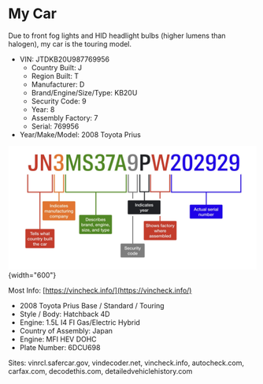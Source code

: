 # My Car

Due to front fog lights and HID headlight bulbs (higher lumens than halogen), my car is the touring model. 

- VIN: JTDKB20U987769956
    - Country Built: J
    - Region Built: T
    - Manufacturer: D
    - Brand/Engine/Size/Type: KB20U
    - Security Code: 9
    - Year: 8
    - Assembly Factory: 7
    - Serial: 769956
- Year/Make/Model: 2008 Toyota Prius

![](images/vin.png){width="600"}

Most Info: [https://vincheck.info/](https://vincheck.info/)

- 2008 Toyota Prius Base / Standard / Touring
- Style / Body: Hatchback 4D
- Engine: 1.5L I4 FI Gas/Electric Hybrid
- Country of Assembly: Japan
- Engine: MFI HEV DOHC
- Plate Number: 6DCU698


Sites: vinrcl.safercar.gov, vindecoder.net, vincheck.info, autocheck.com, carfax.com, decodethis.com, detailedvehiclehistory.com 